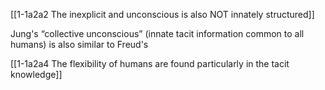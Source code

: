[[1-1a2a2 The inexplicit and unconscious is also NOT innately structured]]

Jung's “collective unconscious” (innate tacit information common to all humans) is also similar to Freud's

[[1-1a2a4 The flexibility of humans are found particularly in the tacit knowledge]]
